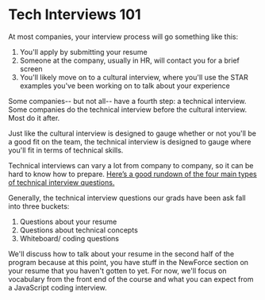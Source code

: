 # Tech Interviews 101 

At most companies, your interview process will go something like this: 
1. You'll apply by submitting your resume
1. Someone at the company, usually in HR, will contact you for a brief screen
1. You'll likely move on to a cultural interview, where you'll use the STAR examples you've been working on to talk about your experience

Some companies-- but not all-- have a fourth step: a technical interview. Some companies do the technical interview before the cultural interview. Most do it after. 

Just like the cultural interview is designed to gauge whether or not you'll be a good fit on the team, the technical interview is designed to gauge where you'll fit in terms of technical skills. 

Technical interviews can vary a lot from company to company, so it can be hard to know how to prepare. [Here’s a good rundown of the four main types of technical interview questions.](https://medium.com/@sax1johno/the-four-categories-of-technical-interview-question-and-how-to-ace-them-2c96678cdf79) 

Generally, the technical interview questions our grads have been ask fall into three buckets: 
1. Questions about your resume
1. Questions about technical concepts 
1. Whiteboard/ coding questions

We'll discuss how to talk about your resume in the second half of the program because at this point, you have stuff in the NewForce section on your resume that you haven't gotten to yet. For now, we'll focus on vocabulary from the front end of the course and what you can expect from a JavaScript coding interview. 






